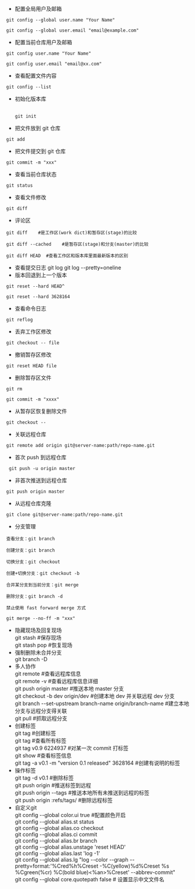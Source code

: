 * 配置全局用户及邮箱<br/>
<pre><code>git config --global user.name "Your Name"<br/></pre></code>
<pre><code>git config --global user.email "email@example.com"<br/></pre></code>
* 配置当前仓库用户及邮箱<br/>
<pre><code>git config user.name "Your Name"<br/></pre></code>
<pre><code>git config user.email "email@xx.com"<br/></pre></code>
* 查看配置文件内容<br/>
<pre><code>git config --list<br/></pre></code>
* 初始化版本库<br/>
<br/><pre><code>git init</pre></code>
* 把文件放到 git 仓库<br/>
<pre><code>git add<br/></pre></code>
* 把文件提交到 git 仓库<br/>
<pre><code>git commit -m "xxx"<br/></pre></code>
* 查看当前仓库状态<br/>
<pre><code>git status<br/></pre></code>
* 查看文件修改<br/>
<pre><code>git diff <file><br/></pre></code>
* 评论区
<pre><code>git diff    #是工作区(work dict)和暂存区(stage)的比较<br/></pre></code>
<pre><code>git diff --cached    #是暂存区(stage)和分支(master)的比较<br/></pre></code>
<pre><code>git diff HEAD  #查看工作区和版本库里面最新版本的区别<br/></pre></code>
* 查看提交日志 git log git log --pretty=oneline<br/>
* 版本回退到上一个版本<br/>
<pre><code>git reset --hard HEAD^<br/></pre></code>
<pre><code>git reset --hard 3628164<br/></pre></code>
* 查看命令日志<br/>
<pre><code>git reflog<br/></pre></code>
* 丢弃工作区修改<br/>
<pre><code>git checkout -- file<br/></pre></code>
* 撤销暂存区修改<br/>
<pre><code>git reset HEAD file<br/></pre></code>
* 删除暂存区文件<br/>
<pre><code>git rm <file><br/></pre></code>
<pre><code>git commit -m "xxxx"<br/></pre></code>
* 从暂存区恢复删除文件<br/>
<pre><code>git checkout --<file><br/></pre></code>
* 关联远程仓库<br/>
<pre><code>git remote add origin git@server-name:path/repo-name.git<br/></pre></code>
* 首次 push 到远程仓库<br/>
<pre><code> git push -u origin master <br/></pre></code>
* 非首次推送到远程仓库<br/>
<pre><code>git push origin master <br/></pre></code>
* 从远程仓库克隆<br/>
<pre><code>git clone git@server-name:path/repo-name.git<br/></pre></code>
* 分支管理<br/>
<pre><code>查看分支：git branch<br/></pre></code>
<pre><code>创建分支：git branch <name><br/></pre></code>
<pre><code>切换分支：git checkout <name><br/></pre></code>
<pre><code>创建+切换分支：git checkout -b <name><br/></pre></code>
<pre><code>合并某分支到当前分支：git merge <name><br/></pre></code>
<pre><code>删除分支：git branch -d <name><br/></pre></code>
<pre><code>禁止使用 fast forward merge 方式<br/></pre></code>
<pre><code>git merge --no-ff -m "xxx"  <branch name><br/></pre></code>
* 隐藏现场及回复现场<br/>
git stash #保存现场<br/>
git stash pop #恢复现场<br/>
* 强制删除未合并分支<br/>
git branch -D <branch name><br/>
* 多人协作<br/>
git remote #查看远程库信息<br/>
git remote -v #查看远程库信息详细<br/>
git push origin master #推送本地 master 分支<br/>
git checkout -b dev origin/dev #创建本地 dev 并关联远程 dev 分支<br/>
git branch --set-upstream branch-name origin/branch-name #建立本地分支与远程分支得关联<br/>
git pull #抓取远程分支<br/>
* 创建标签<br/>
git tag <name>  #创建标签<br/>
git tag #查看所有标签<br/>
git tag v0.9 6224937 #对某一次 commit 打标签<br/>
git show <tagname> #查看标签信息<br/>
git tag -a v0.1 -m "version 0.1 released" 3628164 #创建有说明的标签<br/>
* 操作标签<br/>
git tag -d v0.1 #删除标签<br/>
git push origin <tagname> #推送标签到远程<br/>
git push origin --tags #推送本地所有未推送到远程的标签<br/>
git push origin :refs/tags/<tagname> #删除远程标签<br/>
* 自定义git<br/>
git config --global color.ui true #配置颜色开启<br/>
git config --global alias.st status<br/>
git config --global alias.co checkout<br/>
git config --global alias.ci commit<br/>
git config --global alias.br branch<br/>
git config --global alias.unstage 'reset HEAD'<br/>
git config --global alias.last 'log -1'<br/>
git config --global alias.lg "log --color --graph --pretty=format:'%Cred%h%Creset -%C(yellow)%d%Creset %s %Cgreen(%cr) %C(bold blue)<%an>%Creset' --abbrev-commit"<br/>
git config --global core.quotepath false # 设置显示中文文件名<br/>
